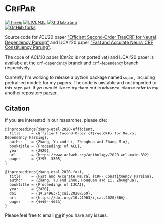 # CʀꜰPᴀʀ

[![Travis](https://img.shields.io/travis/yzhangcs/crfpar.svg)](https://travis-ci.org/yzhangcs/crfpar)
[![LICENSE](https://img.shields.io/github/license/yzhangcs/crfpar.svg)](https://github.com/yzhangcs/crfpar/blob/master/LICENSE)
[![GitHub stars](https://img.shields.io/github/stars/yzhangcs/crfpar.svg)](https://github.com/yzhangcs/crfpar/stargazers)		
[![GitHub forks](https://img.shields.io/github/forks/yzhangcs/crfpar.svg)](https://github.com/yzhangcs/crfpar/network/members)

Source code for ACL'20 paper ["Efficient Second-Order TreeCRF for Neural Dependency Parsing"](https://www.aclweb.org/anthology/2020.acl-main.302/) and IJCAI'20 paper ["Fast and Accurate Neural CRF Constituency Parsing"](https://www.ijcai.org/Proceedings/2020/560).

The code of ACL'20 paper (Cʀꜰ2o is not ported yet) and IJCAI'20 paper is available at the [`crf-dependency`](https://github.com/yzhangcs/crfpar/tree/crf-dependency) branch and [`crf-dependency`](https://github.com/yzhangcs/crfpar/tree/crf-constituency) branch respectively.

Currently I'm working to release a python package named `supar`, including pretrained models for my papers.
The code is unstable and not imported to this repo yet.
If you would like to try them out in advance, please refer to my another repository [parser](https://github.com/yzhangcs/parser/tree/release).

## Citation

If you are interested in our researches, please cite:
```
@inproceedings{zhang-etal-2020-efficient,
  title     = {Efficient Second-Order {T}ree{CRF} for Neural Dependency Parsing},
  author    = {Zhang, Yu and Li, Zhenghua and Zhang Min},
  booktitle = {Proceedings of ACL},
  year      = {2020},
  url       = {https://www.aclweb.org/anthology/2020.acl-main.302},
  pages     = {3295--3305}
}

@inproceedings{zhang-etal-2020-fast,
  title     = {Fast and Accurate Neural {CRF} Constituency Parsing},
  author    = {Zhang, Yu and Zhou, Houquan and Li, Zhenghua},
  booktitle = {Proceedings of IJCAI},
  year      = {2020},
  doi       = {10.24963/ijcai.2020/560},
  url       = {https://doi.org/10.24963/ijcai.2020/560},
  pages     = {4046--4053}
}
```

Please feel free to email [me](mailto:yzhang.cs@outlook.com) if you have any issues.
